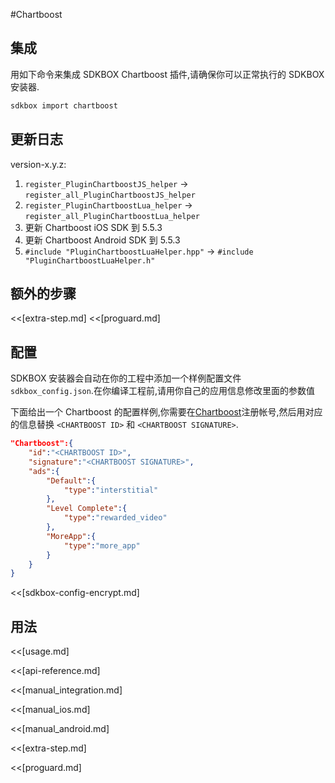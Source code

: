 <!--
Include Base: /Users/niteluo/Projects/store/doc/en/src/chartboost/v3-cpp
-->

#Chartboost

## 集成
用如下命令来集成 SDKBOX Chartboost 插件,请确保你可以正常执行的 SDKBOX 安装器.
```bash
sdkbox import chartboost
```

## 更新日志

version-x.y.z:
1. `register_PluginChartboostJS_helper` -> `register_all_PluginChartboostJS_helper`
2. `register_PluginChartboostLua_helper` -> `register_all_PluginChartboostLua_helper`
3. 更新 Chartboost iOS SDK 到 5.5.3
4. 更新 Chartboost Android SDK 到 5.5.3
5. `#include "PluginChartboostLuaHelper.hpp"` -> `#include "PluginChartboostLuaHelper.h"`

## 额外的步骤
<<[extra-step.md]
<<[proguard.md]

## 配置
SDKBOX 安装器会自动在你的工程中添加一个样例配置文件 `sdkbox_config.json`.在你编译工程前,请用你自己的应用信息修改里面的参数值

下面给出一个 Chartboost 的配置样例,你需要在[Chartboost](https://www.chartboost.com)注册帐号,然后用对应的信息替换 `<CHARTBOOST ID>` 和 `<CHARTBOOST SIGNATURE>`.
```json
"Chartboost":{
    "id":"<CHARTBOOST ID>",
    "signature":"<CHARTBOOST SIGNATURE>",
    "ads":{
        "Default":{
            "type":"interstitial"
        },
        "Level Complete":{
            "type":"rewarded_video"
        },
        "MoreApp":{
            "type":"more_app"
        }
    }
}
```

<<[sdkbox-config-encrypt.md]

## 用法

<<[usage.md]

<<[api-reference.md]

<<[manual_integration.md]

<<[manual_ios.md]

<<[manual_android.md]

<<[extra-step.md]

<<[proguard.md]
